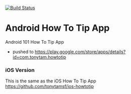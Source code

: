 [![Build Status](https://travis-ci.org/tonytamsf/android-HowToTip.svg?branch=master)](https://travis-ci.org/tonytamsf/android-HowToTip)

Android How To Tip App
==================

Android 101 How To Tip App
- pushed to https://play.google.com/store/apps/details?id=com.tonytam.howtotip

### iOS Version

This is the same as the iOS How To Tip App https://github.com/tonytamsf/ios-howtotip
